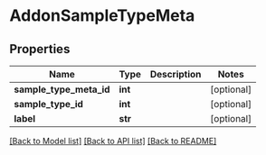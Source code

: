 # AddonSampleTypeMeta

## Properties
Name | Type | Description | Notes
------------ | ------------- | ------------- | -------------
**sample_type_meta_id** | **int** |  | [optional] 
**sample_type_id** | **int** |  | [optional] 
**label** | **str** |  | [optional] 

[[Back to Model list]](../README.md#documentation-for-models) [[Back to API list]](../README.md#documentation-for-api-endpoints) [[Back to README]](../README.md)



